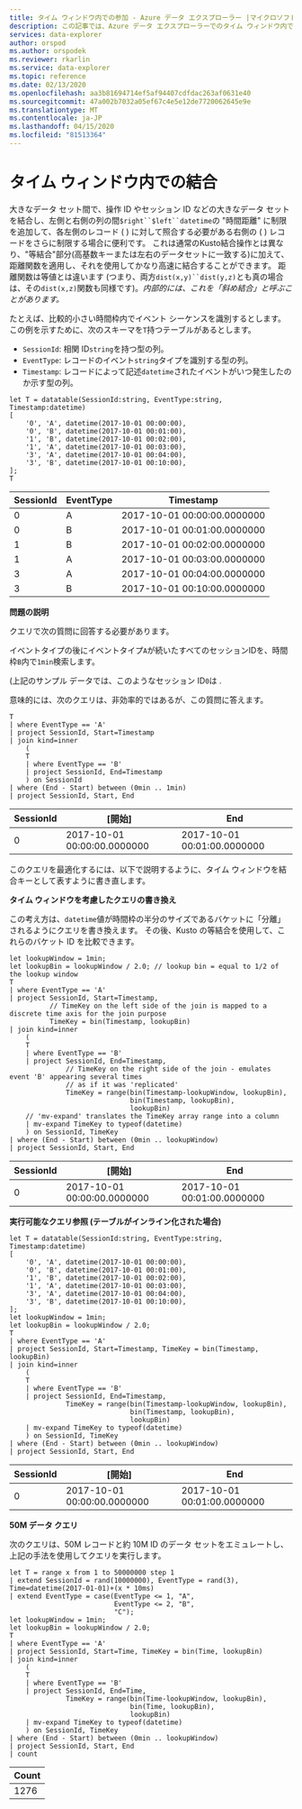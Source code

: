 ```yaml
---
title: タイム ウィンドウ内での参加 - Azure データ エクスプローラー |マイクロソフトドキュメント
description: この記事では、Azure データ エクスプローラーでのタイム ウィンドウ内での参加について説明します。
services: data-explorer
author: orspod
ms.author: orspodek
ms.reviewer: rkarlin
ms.service: data-explorer
ms.topic: reference
ms.date: 02/13/2020
ms.openlocfilehash: aa3b81694714ef5af94407cdfdac263af0631e40
ms.sourcegitcommit: 47a002b7032a05ef67c4e5e12de7720062645e9e
ms.translationtype: MT
ms.contentlocale: ja-JP
ms.lasthandoff: 04/15/2020
ms.locfileid: "81513364"
---
```

# <a name="joining-within-time-window"></a>タイム ウィンドウ内での結合

大きなデータ セット間で、操作 ID やセッション ID などの大きなデータ セットを結合し、左側と右側の列の間`$right``$left``datetime`の "時間距離" に制限を追加して、各左側のレコード ( ) に対して照合する必要がある右側の ( ) レコードをさらに制限する場合に便利です。 これは通常のKusto結合操作とは異なり、"等結合"部分(高基数キーまたは左右のデータセットに一致する)に加えて、距離関数を適用し、それを使用してかなり高速に結合することができます。 距離関数は等値とは違います (つまり、両方`dist(x,y)``dist(y,z)`とも真の場合は、その`dist(x,z)`関数も同様です)。*内部的には、これを「斜め結合」と呼ぶことがあります。*

たとえば、比較的小さい時間枠内でイベント シーケンスを識別するとします。 この例を示すために、次のスキーマを`T`持つテーブルがあるとします。

- `SessionId`: 相関 ID`string`を持つ型の列。
- `EventType`: レコードのイベント`string`タイプを識別する型の列。
- `Timestamp`: レコードによって記述`datetime`されたイベントがいつ発生したのか示す型の列。

```kusto
let T = datatable(SessionId:string, EventType:string, Timestamp:datetime)
[
    '0', 'A', datetime(2017-10-01 00:00:00),
    '0', 'B', datetime(2017-10-01 00:01:00),
    '1', 'B', datetime(2017-10-01 00:02:00),
    '1', 'A', datetime(2017-10-01 00:03:00),
    '3', 'A', datetime(2017-10-01 00:04:00),
    '3', 'B', datetime(2017-10-01 00:10:00),
];
T
```

|SessionId|EventType|Timestamp|
|---|---|---|
|0|A|2017-10-01 00:00:00.0000000|
|0|B|2017-10-01 00:01:00.0000000|
|1|B|2017-10-01 00:02:00.0000000|
|1|A|2017-10-01 00:03:00.0000000|
|3|A|2017-10-01 00:04:00.0000000|
|3|B|2017-10-01 00:10:00.0000000|


**問題の説明**

クエリで次の質問に回答する必要があります。

   イベントタイプの後にイベントタイプ`A`が続いたすべてのセッションIDを、時間枠`B`内で`1min`検索します。

(上記のサンプル データでは、このようなセッション ID`0`は .

意味的には、次のクエリは、非効率的ではあるが、この質問に答えます。

```kusto
T 
| where EventType == 'A'
| project SessionId, Start=Timestamp
| join kind=inner
    (
    T 
    | where EventType == 'B'
    | project SessionId, End=Timestamp
    ) on SessionId
| where (End - Start) between (0min .. 1min)
| project SessionId, Start, End 

```

|SessionId|[開始]|End|
|---|---|---|
|0|2017-10-01 00:00:00.0000000|2017-10-01 00:01:00.0000000|

このクエリを最適化するには、以下で説明するように、タイム ウィンドウを結合キーとして表すように書き直します。

**タイム ウィンドウを考慮したクエリの書き換え**

この考え方は、`datetime`値が時間枠の半分のサイズであるバケットに「分離」されるようにクエリを書き換えます。
その後、Kusto の等結合を使用して、これらのバケット ID を比較できます。

```kusto
let lookupWindow = 1min;
let lookupBin = lookupWindow / 2.0; // lookup bin = equal to 1/2 of the lookup window
T 
| where EventType == 'A'
| project SessionId, Start=Timestamp,
          // TimeKey on the left side of the join is mapped to a discrete time axis for the join purpose
          TimeKey = bin(Timestamp, lookupBin)
| join kind=inner
    (
    T 
    | where EventType == 'B'
    | project SessionId, End=Timestamp,
              // TimeKey on the right side of the join - emulates event 'B' appearing several times
              // as if it was 'replicated'
              TimeKey = range(bin(Timestamp-lookupWindow, lookupBin),
                              bin(Timestamp, lookupBin),
                              lookupBin)
    // 'mv-expand' translates the TimeKey array range into a column
    | mv-expand TimeKey to typeof(datetime)
    ) on SessionId, TimeKey 
| where (End - Start) between (0min .. lookupWindow)
| project SessionId, Start, End 
```

|SessionId|[開始]|End|
|---|---|---|
|0|2017-10-01 00:00:00.0000000|2017-10-01 00:01:00.0000000|


**実行可能なクエリ参照 (テーブルがインライン化された場合)**

```kusto
let T = datatable(SessionId:string, EventType:string, Timestamp:datetime)
[
    '0', 'A', datetime(2017-10-01 00:00:00),
    '0', 'B', datetime(2017-10-01 00:01:00),
    '1', 'B', datetime(2017-10-01 00:02:00),
    '1', 'A', datetime(2017-10-01 00:03:00),
    '3', 'A', datetime(2017-10-01 00:04:00),
    '3', 'B', datetime(2017-10-01 00:10:00),
];
let lookupWindow = 1min;
let lookupBin = lookupWindow / 2.0;
T 
| where EventType == 'A'
| project SessionId, Start=Timestamp, TimeKey = bin(Timestamp, lookupBin)
| join kind=inner
    (
    T 
    | where EventType == 'B'
    | project SessionId, End=Timestamp,
              TimeKey = range(bin(Timestamp-lookupWindow, lookupBin),
                              bin(Timestamp, lookupBin),
                              lookupBin)
    | mv-expand TimeKey to typeof(datetime)
    ) on SessionId, TimeKey 
| where (End - Start) between (0min .. lookupWindow)
| project SessionId, Start, End 
```

|SessionId|[開始]|End|
|---|---|---|
|0|2017-10-01 00:00:00.0000000|2017-10-01 00:01:00.0000000|


**50M データ クエリ**

次のクエリは、50M レコードと約 10M ID のデータ セットをエミュレートし、上記の手法を使用してクエリを実行します。

```kusto
let T = range x from 1 to 50000000 step 1
| extend SessionId = rand(10000000), EventType = rand(3), Time=datetime(2017-01-01)+(x * 10ms)
| extend EventType = case(EventType <= 1, "A",
                          EventType <= 2, "B",
                          "C");
let lookupWindow = 1min;
let lookupBin = lookupWindow / 2.0;
T 
| where EventType == 'A'
| project SessionId, Start=Time, TimeKey = bin(Time, lookupBin)
| join kind=inner
    (
    T 
    | where EventType == 'B'
    | project SessionId, End=Time, 
              TimeKey = range(bin(Time-lookupWindow, lookupBin), 
                              bin(Time, lookupBin),
                              lookupBin)
    | mv-expand TimeKey to typeof(datetime)
    ) on SessionId, TimeKey 
| where (End - Start) between (0min .. lookupWindow)
| project SessionId, Start, End 
| count 
```

|Count|
|---|
|1276|